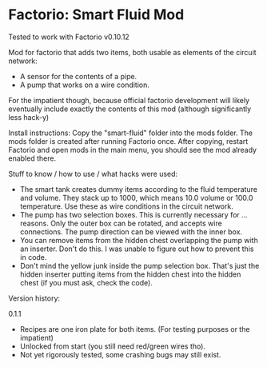 Factorio: Smart Fluid Mod
=========================

Tested to work with Factorio v0.10.12

Mod for factorio that adds two items, both usable as elements of the circuit network: 
+ A sensor for the contents of a pipe.
+ A pump that works on a wire condition. 

For the impatient though, because official factorio development will likely eventually include exactly the contents of this mod (although significantly less hack-y)

Install instructions:
Copy the "smart-fluid" folder into the mods folder. The mods folder is created after running Factorio once. After copying, restart Factorio and open mods in the main menu, you should see the mod already enabled there.

Stuff to know / how to use / what hacks were used: 
+ The smart tank creates dummy items according to the fluid temperature and volume. They stack up to 1000, which means 10.0 volume or 100.0 temperature. Use these as wire conditions in the circuit network.
+ The pump has two selection boxes. This is currently necessary for ... reasons. Only the outer box can be rotated, and accepts wire connections. The pump direction can be viewed with the inner box. 
+ You can remove items from the hidden chest overlapping the pump with an inserter. Don't do this. I was unable to figure out how to prevent this in code.
+ Don't mind the yellow junk inside the pump selection box. That's just the hidden inserter putting items from the hidden chest into the hidden chest (if you must ask, check the code). 

Version history:

0.1.1
+ Recipes are one iron plate for both items. (For testing purposes or the impatient)
+ Unlocked from start (you still need red/green wires tho).
+ Not yet rigorously tested, some crashing bugs may still exist.
	
	



